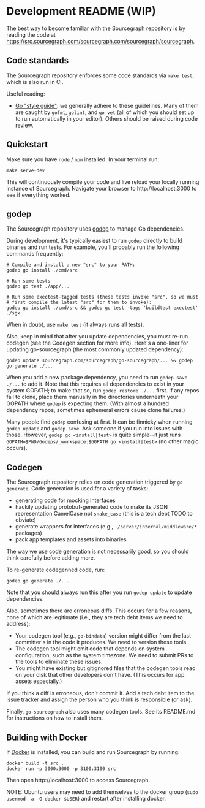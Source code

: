# Development README (WIP)

The best way to become familiar with the Sourcegraph repository is by
reading the code at
https://src.sourcegraph.com/sourcegraph.com/sourcegraph/sourcegraph.


## Code standards

The Sourcegraph repository enforces some code standards via `make
test`, which is also run in CI.

Useful reading:

* [Go "style guide"](https://github.com/golang/go/wiki/CodeReviewComments):
  we generally adhere to these guidelines. Many of them are caught by
  `gofmt`, `golint`, and `go vet` (all of which you should set up to
  run automatically in your editor). Others should be raised during
  code review.

## Quickstart

Make sure you have `node` / `npm` installed. In your terminal run:

```
make serve-dev
```

This will continuously compile your code and live reload your locally running
instance of Sourcegraph. Navigate your browser to http://localhost:3000 to
see if everything worked.

## godep

The Sourcegraph repository uses
[godep](https://github.com/tools/godep) to manage Go dependencies.

During development, it's typically easiest to run `godep` directly to
build binaries and run tests. For example, you'll probably run the
following commands frequently:

```
# Compile and install a new "src" to your PATH:
godep go install ./cmd/src

# Run some tests
godep go test ./app/...

# Run some exectest-tagged tests (these tests invoke "src", so we must
# first compile the latest "src" for them to invoke):
godep go install ./cmd/src && godep go test -tags 'buildtest exectest' ./sgx
```

When in doubt, use `make test` (it always runs all tests).

Also, keep in mind that after you update dependencies, you must re-run
codegen (see the Codegen section for more info). Here's a one-liner
for updating go-sourcegraph (the most commonly updated dependency):

```
godep update sourcegraph.com/sourcegraph/go-sourcegraph/... && godep go generate ./...
```

When you add a new package dependency, you need to run `godep save
./...` to add it. Note that this requires all dependencies to exist in
your system GOPATH; to make that so, run `godep restore ./...`
first. If any repos fail to clone, place them manually in the
directories underneath your GOPATH where `godep` is expecting
them. (With almost a hundred dependency repos, sometimes ephemeral
errors cause clone failures.)

Many people find `godep` confusing at first. It can be finnicky when
running `godep update` and `godep save`. Ask someone if you run into
issues with those. However, `godep go <install|test>` is quite
simple--it just runs `GOPATH=$PWD/Godeps/_workspace:$GOPATH go
<install|test>` (no other magic occurs).


## Codegen

The Sourcegraph repository relies on code generation triggered by `go
generate`. Code generation is used for a variety of tasks:

* generating code for mocking interfaces
* hackily updating protobuf-generated code to make its JSON representation CamelCase not `snake_case` (this is a tech debt TODO to obviate)
* generate wrappers for interfaces (e.g., `./server/internal/middleware/*` packages)
* pack app templates and assets into binaries

The way we use code generation is not necessarily good, so you should
think carefully before adding more.

To re-generate codegenned code, run:

```
godep go generate ./...
```

Note that you should always run this after you run `godep update` to
update dependencies.

Also, sometimes there are erroneous diffs. This occurs for a few
reasons, none of which are legitimate (i.e., they are tech debt items
we need to address):

* Your codegen tool (e.g., `go-bindata`) version might differ from
  the last committer's in the code it produces. We need to version
  these tools.
* The codegen tool might emit code that depends on system
  configuration, such as the system timezone. We need to submit PRs to
  the tools to eliminate these issues.
* You might have existing but gitignored files that the codegen tools
  read on your disk that other developers don't have. (This occurs for
  app assets especially.)

If you think a diff is erroneous, don't commit it. Add a tech debt
item to the issue tracker and assign the person who you think is
responsible (or ask).

Finally, `go-sourcegraph` also uses many codegen tools. See its
README.md for instructions on how to install them.


## Building with Docker

If [Docker](https://docs.docker.com/) is installed, you can build and
run Sourcegraph by running:

```
docker build -t src .
docker run -p 3000:3000 -p 3100:3100 src
```

Then open http://localhost:3000 to access Sourcegraph.

NOTE: Ubuntu users may need to add themselves to the docker group
(`sudo usermod -a -G docker $USER`) and restart after installing docker.

